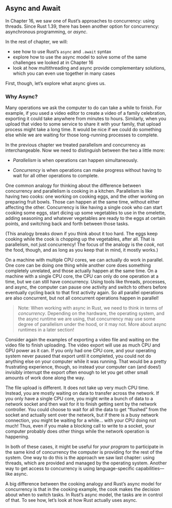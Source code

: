 ## Async and Await

In Chapter 16, we saw one of Rust’s approaches to concurrency: using threads.
Since Rust 1.39, there has been another option for concurrency: asynchronous
programming, or *async*.

In the rest of chapter, we will:

* see how to use Rust’s `async` and `.await` syntax
* explore how to use the async model to solve some of the same challenges we
  looked at in Chapter 16
* look at how multithreading and async provide complementary solutions, which
  you can even use together in many cases

First, though, let’s explore what async gives us.

### Why Async?

Many operations we ask the computer to do can take a while to finish. For
example, if you used a video editor to create a video of a family celebration,
exporting it could take anywhere from minutes to hours. Similarly, when you
upload that video to some service to share it with your family, that upload
process might take a long time. It would be nice if we could do something else
while we are waiting for those long-running processes to complete.

In the previous chapter we treated parallelism and concurrency as
interchangeable. Now we need to distinguish between the two a little more:

* *Parallelism* is when operations can happen simultaneously.

* *Concurrency* is when operations can make progress without having to wait for
  all other operations to complete.

One common analogy for thinking about the difference between concurrency and
parallelism is cooking in a kitchen. Parallelism is like having two cooks: one
working on cooking eggs, and the other working on preparing fruit bowls. Those
can happen at the same time, without either affecting the other. Concurrency is
like having a single cook who can start cooking some eggs, start dicing up some
vegetables to use in the omelette, adding seasoning and whatever vegetables are
ready to the eggs at certain points, and switching back and forth between those
tasks.

(This analogy breaks down if you think about it too hard. The eggs keep cooking
while the cook is chopping up the vegetables, after all. That is parallelism,
not just concurrency! The focus of the analogy is the *cook*, not the food,
though, and as long as you keep that in mind, it mostly works.)

On a machine with multiple CPU cores, we can actually do work in parallel. One
core can be doing one thing while another core does something completely
unrelated, and those actually happen at the same time. On a machine with a
single CPU core, the CPU can only do one operation at a time, but we can still
have concurrency. Using tools like threads, processes, and async, the computer
can pause one activity and switch to others before eventually cycling back to
that first activity again. So all parallel operations are also concurrent, but
not all concurrent operations happen in parallel!

> Note: When working with async in Rust, we need to think in terms of
> *concurrency*. Depending on the hardware, the operating system, and the async
> runtime we are using, that concurrency may use some degree of parallelism
> under the hood, or it may not. More about async runtimes in a later section!

Consider again the examples of exporting a video file and waiting on the video
file to finish uploading. The video export will use as much CPU and GPU power as
it can. If you only had one CPU core, and your operating system never paused
that export until it completed, you could not do anything else on your computer
while it was running. That would be a pretty frustrating experience, though, so
instead your computer can (and does!) invisibly interrupt the export often
enough to let you get other small amounts of work done along the way.

The file upload is different. It does not take up very much CPU time. Instead,
you are mostly waiting on data to transfer across the network. If you only have
a single CPU core, you might write a bunch of data to a network socket and then
wait for it to finish getting sent by the network controller. You could choose
to wait for all the data to get “flushed” from the socket and actually sent over
the network, but if there is a busy network connection, you might be waiting for
a while… with your CPU doing not much! Thus, even if you make a blocking call to
write to a socket, your computer probably does other things while the network
operation is happening.

In both of these cases, it might be useful for *your program* to participate in
the same kind of concurrency the computer is providing for the rest of the
system. One way to do this is the approach we saw last chapter: using threads,
which are provided and managed by the operating system. Another way to get
access to concurrency is using language-specific capabilities—like async.

A big difference between the cooking analogy and Rust’s async model for
concurrency is that in the cooking example, the cook makes the decision about
when to switch tasks. In Rust’s async model, the tasks are in control of that.
To see how, let’s look at how Rust actually uses async.
